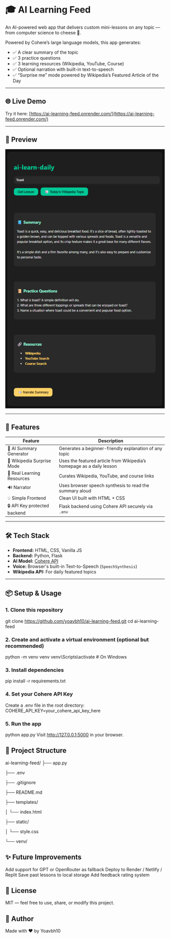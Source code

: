 # 🎓 AI Learning Feed

An AI-powered web app that delivers custom mini-lessons on any topic — from computer science to cheese 🧀.

Powered by Cohere’s large language models, this app generates:
- ✅ A clear summary of the topic
- ✅ 3 practice questions
- ✅ 3 learning resources (Wikipedia, YouTube, Course)
- ✅ Optional narration with built-in text-to-speech
- ✅ “Surprise me” mode powered by Wikipedia’s Featured Article of the Day

---

## 🌐 Live Demo

Try it here: [https://ai-learning-feed.onrender.com/](https://ai-learning-feed.onrender.com/)

---

## 📸 Preview

![alt text](image.png)

---

## 🚀 Features

| Feature                         | Description                                                               |
|--------------------------------|---------------------------------------------------------------------------|
| 🧠 AI Summary Generator         | Generates a beginner-friendly explanation of any topic                   |
| 🎲 Wikipedia Surprise Mode      | Uses the featured article from Wikipedia’s homepage as a daily lesson    |
| 🔗 Real Learning Resources      | Curates Wikipedia, YouTube, and course links                             |
| 🔊 Narrator                    | Uses browser speech synthesis to read the summary aloud                  |
| 💡 Simple Frontend             | Clean UI built with HTML + CSS                                            |
| 🔒 API Key protected backend   | Flask backend using Cohere API securely via `.env`                        |

---

## 🛠️ Tech Stack

- **Frontend:** HTML, CSS, Vanilla JS
- **Backend:** Python, Flask
- **AI Model:** [Cohere API](https://cohere.com)
- **Voice:** Browser's built-in Text-to-Speech (`SpeechSynthesis`)
- **Wikipedia API:** For daily featured topics

---

## 📦 Setup & Usage

### 1. Clone this repository

git clone https://github.com/yoavbh10/ai-learning-feed.git
cd ai-learning-feed

### 2. Create and activate a virtual environment (optional but recommended)

python -m venv venv
venv\Scripts\activate        # On Windows

### 3. Install dependencies

pip install -r requirements.txt

### 4. Set your Cohere API Key

Create a .env file in the root directory:
COHERE_API_KEY=your_cohere_api_key_here

### 5. Run the app

python app.py
Visit http://127.0.0.1:5000 in your browser.

## 📁 Project Structure

ai-learning-feed/
├── app.py

├── .env

├── .gitignore

├── README.md

├── templates/

│   └── index.html

├── static/

│   └── style.css

└── venv/

## ✨ Future Improvements

Add support for GPT or OpenRouter as fallback
Deploy to Render / Netlify / Replit
Save past lessons to local storage
Add feedback rating system

## 📜 License

MIT — feel free to use, share, or modify this project.

## 👋 Author

Made with ❤️ by Yoavbh10
